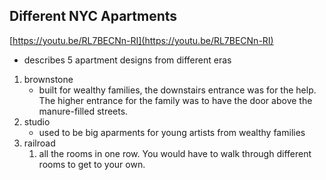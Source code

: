 ## Different NYC Apartments
[https://youtu.be/RL7BECNn-RI](https://youtu.be/RL7BECNn-RI)
- describes 5 apartment designs from different eras
1. brownstone
	- built for wealthy families, the downstairs entrance was for the help. The higher entrance for the family was to have the door above the manure-filled streets.
2. studio
	- used to be big aparments for young artists from wealthy families 
3. railroad
	1. all the rooms in one row. You would have to walk through different rooms to get to your own.
